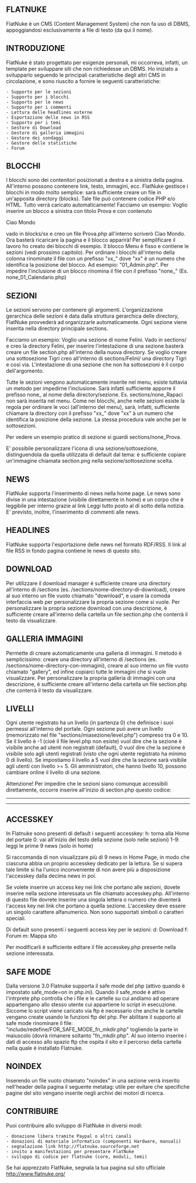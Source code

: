 
FLATNUKE
--------

FlatNuke è un CMS (Content Management System) che non fa uso di DBMS,
appoggiandosi esclusivamente a file di testo (da qui il nome).


INTRODUZIONE
------------

FlatNuke è stato progettato per esigenze personali, mi occorreva,
infatti, un template per sviluppare siti che non richiedesse un DBMS.
Ho iniziato a svilupparlo seguendo le principali caratteristiche degli altri CMS
in circolazione, e sono riuscito a fornire le seguenti caratteristiche:


	- Supporto per le sezioni
	- Supporto per i blocchi
	- Supporto per le news
	- Supporto per i commenti
	- Lettura delle headlines esterne
	- Esportazione delle news in RSS
	- Supporto per i temi
	- Gestore di Download
	- Gestore di galleria immagini
	- Gestore dei sondaggi
	- Gestore delle statistiche
	- Forum


BLOCCHI
-------
I blocchi sono dei contenitori posizionati a destra e a sinistra della
pagina. All'interno possono contenere link, testo, immagini, ecc. FlatNuke
gestisce i blocchi in modo molto semplice: sarà sufficiente creare un file in
un'apposita directory (blocks). Tale file può contenere codice PHP e/o
HTML. Tutto verrà caricato automaticamente!
Facciamo un esempio:
Voglio inserire un blocco a sinistra con titolo Prova e con contenuto

Ciao Mondo

vado in blocks/sx
e creo un file Prova.php all'interno scriverò Ciao Mondo.
Ora basterà ricaricare la pagina e il blocco apparirà!
Per semplificare il lavoro ho creato dei blocchi di esempio.
Il blocco Menu è fisso e contiene le sezioni (vedi prossimo
capitolo).
Per ordinare i blocchi all'interno della colonna rinominate il file
con un prefisso "xx_" dove "xx" è un numero che identifica
la posizione del blocco. Ad esempio: "01_Admin.php".
Per impedire l'inclusione di un blocco rinomina il file con il prefisso "none_"
(Es. none_01_Calendario.php)


SEZIONI
-------

Le sezioni servono per contenere gli argomenti.  L'organizzazione gerarchica
delle sezioni è data dalla struttura gerarchica delle directory, FlatNuke
provvederà ad organizzarle automaticamente. Ogni sezione viene inserita nella
directory principale sections.

Facciamo un esempio:
Voglio una sezione di nome Felini.  Vado in sections/ e creo la directory
Felini, per inserire l'intestazione di una sezione basterà creare un file
section.php all'interno della nuova directory. Se voglio creare una
sottosezione Tigri creo all'interno di sections/Felini/ una directory Tigri e
così via.  L'intestazione di una sezione che non ha sottosezioni è il corpo
dell'argomento.

Tutte le sezioni vengono automaticamente inserite nel menu, esiste tuttavia un
metodo per impedirne l'inclusione. Sarà infatti sufficiente apporre il prefisso
none_ al nome della directory/sezione. Es. sections/none_Rapaci non sarà
inserita nel menu.
Come nei blocchi, anche nelle sezioni esiste la regola per ordinare le voci
(all'interno del menu), sarà, infatti, sufficiente chiamare la directory con il
prefisso "xx_" dove "xx" à un numero che identifica la posizione della sezione.
La stessa procedura vale anche per le sottosezioni.

Per vedere un esempio pratico di sezione si guardi sections/none_Prova.

E' possibile personalizzare l'icona di una sezione/sottosezione, distinguendola
da quella utilizzata di default dal tema: è sufficiente copiare un'immagine
chiamata section.png nella sezione/sottosezione scelta.


NEWS
----

FlatNuke supporta l'inserimento di news nella home page. Le news sono divise in
una intestazione (visibile direttamente in home) e un corpo che è leggibile per
interno grazie al link Leggi tutto posto al di sotto della notizia.
E' previsto, inoltre, l'inserimento di commenti alle news.


HEADLINES
---------

FlatNuke supporta l'esportazione delle news nel formato
RDF/RSS. Il link al file RSS in fondo pagina contiene le news di
questo sito.


DOWNLOAD
--------

Per utilizzare il download manager è sufficiente creare una directory all'interno
di /sections (es. /sections/nome-directory-di-download), creare al suo interno un
file vuoto chiamato "download", e usare la comoda interfaccia web per personalizzare
la propria sezione come si vuole.
Per personalizzare la propria sezione download con una descrizione, è sufficiente
creare all'interno della cartella un file section.php che conterrà il testo da
visualizzare.


GALLERIA IMMAGINI
-----------------

Permette di creare automaticamente una galleria di immagini. Il metodo è semplicissimo:
creare una directory all'interno di /sections (es. /sections/nome-directory-con-immagini),
creare al suo interno un file vuoto chiamato "gallery", ed infine copiarci tutte le
immagini che si vuole visualizzare.
Per personalizzare la propria galleria di immagini con una descrizione, è sufficiente
creare all'interno della cartella un file section.php che conterrà il testo da
visualizzare.


LIVELLI
-------

Ogni utente registrato ha un livello (in partenza 0) che definisce i suoi
permessi all'interno del portale. Ogni sezione può avere un livello (memorizzato
nel file "sections/miasezione/level.php") compreso tra 0 e 10. Se il livello è
-1 (cioè il file level.php non esiste) vuol dire che la sezione è visibile anche
ad utenti non registrati (default), 0 vuol dire che la sezione è visibile solo
agli utenti registrati (visto che ogni utente registrato ha minimo 0 di
livello). Se impostiamo il livello a 5 vuol dire che la sezione sarà visibile
agli utenti con livello >= 5. Gli amministratori, che hanno livello 10, possono
cambiare online il livello di una sezione.

Attenzione! Per impedire che le sezioni siano comunque accessibili direttamente,
occorre inserire all'inizio di section.php questo codice:

--------------------------------------------------------
<?php
if (eregi("section.php",$_SERVER['PHP_SELF'])) {
	Header("Location: ../../index.php");
	die();
}
?>
--------------------------------------------------------

ACCESSKEY
---------

In Flatnuke sono presenti di default i seguenti accesskey:
h: torna alla Home del portale
0: vai all'inizio del testo della sezione (solo nelle sezioni)
1-9: leggi le prime 9 news (solo in home)

Si raccomanda di non visualizzare più di 9 news in Home Page, in modo che
ciascuna abbia un proprio accesskey dedicato per la lettura. Se si supera tale limite
si ha l'unico inconveniente di non avere più a disposizione l'accesskey dalla decima news
in poi.

Se volete inserire un access key nei link che portano alle sezioni, dovete inserire nella sezione
interessata un file chiamato accesskey.php. All'interno di questo file dovrete inserire una singola
lettera o numero che diventerà l'access key nei link che portano a quella sezione.
L'acceskey deve essere un singolo carattere alfanumerico. Non sono supportati simboli o caratteri speciali.

Di default sono presenti i seguenti access key per le sezioni:
d: Download
f: Forum
m: Mappa sito

Per modificarli è sufficiente editare il file accesskey.php presente nella sezione interessata.

SAFE MODE
---------
Dalla versione 3.0 Flatnuke supporta il safe mode del php (attivo quando è impostato safe_mode=on
in php.ini).
Quando il safe_mode è attivo l'intrprete php controlla che i file e le cartelle su cui andiamo
ad operare appartengano allo stesso utente cui appartiene lo script in esecuzione. Siccome
lo script viene caricato via ftp è necessario che anche le cartelle vengano create usando
le funzioni ftp del php.
Per abilitare il supporto al safe mode rinominare il file:
"include/redefine/FOR_SAFE_MODE_fn_mkdir.php" togliendo la parte in maiuscolo (dovrà rimanere
soltanto "fn_mkdir.php". Al suo interno inserire i dati di accesso allo spazio ftp che ospita
il sito e il percorso della cartella nella quale è installato Flatnuke.

NOINDEX
-------
Inserendo un file vuoto chiamato "noindex" in una sezione verrà inserito nell'header della pagina
il seguente metatag:
	<meta name="robots" content="noindex, nofollow">
utile per evitare che specifiche pagine del sito vengano inserite negli archivi dei
motori di ricerca.

CONTRIBUIRE
-----------

Puoi contribuire allo sviluppo di FlatNuke in diversi modi:

	- donazione libera tramite Paypal o altri canali
	- donazioni di materiale informatico (componenti Hardware, manuali)
	- segnalazione link http://flatnuke.sourceforge.net
	- invito a manifestazioni per presentare FlatNuke
	- sviluppo di codice per flatnuke (core, moduli, temi)

Se hai apprezzato FlatNuke, segnala la tua pagina sul sito ufficiale http://www.flatnuke.org/
